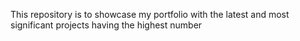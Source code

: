 This repository is to showcase my portfolio with the latest and most significant projects having the highest number
